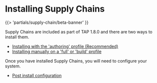 # Installing Supply Chains

{{> 'partials/supply-chain/beta-banner' }}

Supply Chains are included as part of TAP 1.8.0 and there are two ways to install them.

- [Installing with the 'authoring' profile (Recommended)](./install-authoring-profile.hbs.md)
- [Installing manually on a 'full' or 'build' profile](./install-manual.hbs.md)

Once you have installed Supply Chains, you will need to configure your system.

- [Post install configuration](./post-install-configuration.hbs.md)